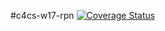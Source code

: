 #c4cs-w17-rpn
[![Coverage Status](https://coveralls.io/repos/github/pbalex/c4cs-w17-rpn/badge.svg?branch=master)](https://coveralls.io/github/pbalex/c4cs-w17-rpn?branch=master)

